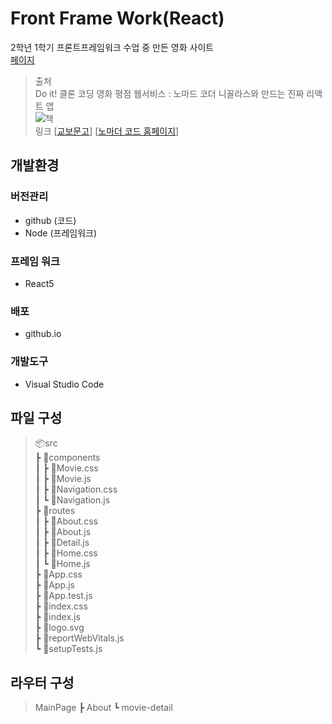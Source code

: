# Front Frame Work(React)

2학년 1학기 프론트프레임워크 수업 중 만든 영화 사이트  
[페이지](https://nobrain711.github.io/react_movie/#/)

> 출처  
> Do it! 클론 코딩 영화 평점 웹서비스 : 노마드 코더 니꼴라스와 만드는 진짜 리액트 앱  
> ![책](https://contents.kyobobook.co.kr/sih/fit-in/458x0/pdt/9791163031635.jpg)  
> 링크
> [[교보문고](https://product.kyobobook.co.kr/detail/S000001817970, "교보문고")] [[노마더 코드 홈페이지](https://nomadcoders.co/react-for-beginners, "노마더 코드 홈페이지")]

## 개발환경

### 버전관리

- github (코드)
- Node (프레임워크)

### 프레임 워크

- React5

### 배포

- github.io

### 개발도구

- Visual Studio Code

## 파일 구성

> 📦src  
>  ┣ 📂components  
>  ┃ ┣ 📜Movie.css  
>  ┃ ┣ 📜Movie.js  
>  ┃ ┣ 📜Navigation.css  
>  ┃ ┗ 📜Navigation.js  
>  ┣ 📂routes  
>  ┃ ┣ 📜About.css  
>  ┃ ┣ 📜About.js  
>  ┃ ┣ 📜Detail.js  
>  ┃ ┣ 📜Home.css  
>  ┃ ┗ 📜Home.js  
>  ┣ 📜App.css  
>  ┣ 📜App.js  
>  ┣ 📜App.test.js  
>  ┣ 📜index.css  
>  ┣ 📜index.js  
>  ┣ 📜logo.svg  
>  ┣ 📜reportWebVitals.js  
>  ┗ 📜setupTests.js

## 라우터 구성

> MainPage
> ┣ About
> ┗ movie-detail
